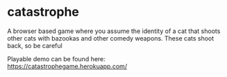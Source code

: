 # catastrophe
A browser based game where you assume the identity of a cat that shoots other cats with bazookas and other comedy weapons. These cats shoot back, so be careful

Playable demo can be found here: https://catastrophegame.herokuapp.com/
